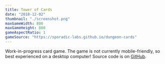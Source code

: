 ```yaml
---
title: Tower of Cards
date: "2018-12-02"
thumbnail: "./screenshot.png"
maxGameWidth: 800
maxGameHeight: 800
gameAspectRatio: 1
gameSource: "https://sporadic-labs.github.io/dungeon-cards"
---
```


Work-in-progress card game. The game is not currently mobile-friendly, so best experienced on a desktop computer! Source code is on [GitHub](https://github.com/sporadic-labs/dungeon-cards).
